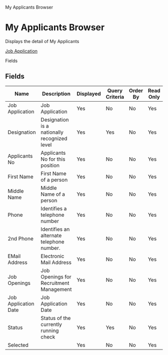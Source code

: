 
My Applicants Browser
# My Applicants Browser


Displays the detail of My Applicants

[Job Application](../../functional-guide/window/window-job-application.md)

Fields
## Fields




Name                 | Description                                  | Displayed | Query Criteria | Order By | Read Only | Mandatory
-------------------- | -------------------------------------------- | --------- | -------------- | -------- | --------- | ---------
Job Application      | Job Application                              | Yes       | No             | No       | Yes       | No       
Designation          | Designation is a nationally recognized level | Yes       | Yes            | No       | Yes       | No       
Applicants No        | Applicants No for this position              | Yes       | No             | No       | Yes       | No       
First Name           | First Name of a person                       | Yes       | No             | No       | Yes       | No       
Middle Name          | Middle Name of a person                      | Yes       | No             | No       | Yes       | No       
Phone                | Identifies a telephone number                | Yes       | No             | No       | Yes       | No       
2nd Phone            | Identifies an alternate telephone number.    | Yes       | No             | No       | Yes       | No       
EMail Address        | Electronic Mail Address                      | Yes       | No             | No       | Yes       | No       
Job Openings         | Job Openings for Recruitment Management      | Yes       | No             | No       | Yes       | No       
Job Application Date | Job Application Date                         | Yes       | No             | No       | Yes       | No       
Status               | Status of the currently running check        | Yes       | Yes            | No       | Yes       | No       
Selected             |                                              | Yes       | No             | No       | Yes       | No       
